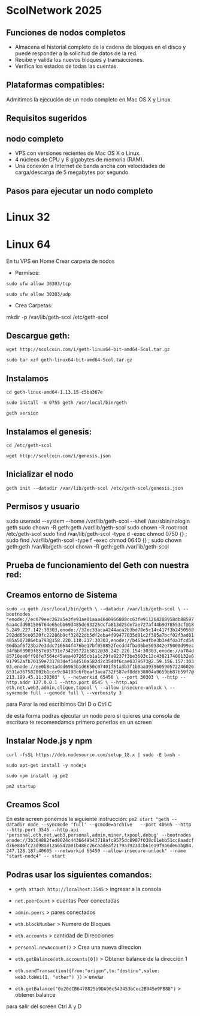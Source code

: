 # ScolNetwork 2025

## Funciones de nodos completos
- Almacena el historial completo de la cadena de bloques en el disco y puede responder a la solicitud de datos de la red.
- Recibe y valida los nuevos bloques y transacciones.
- Verifica los estados de todas las cuentas.

## Plataformas compatibles:

Admitimos la ejecución de un nodo completo en Mac OS X y Linux.

## Requisitos sugeridos

## nodo completo
- VPS con versiones recientes de Mac OS X o Linux.
- 4 núcleos de CPU y 8 gigabytes de memoria (RAM).
- Una conexión a Internet de banda ancha con velocidades de carga/descarga de 5 megabytes por segundo.

## Pasos para ejecutar un nodo completo

# Linux 32

# Linux 64

En tu VPS en Home Crear carpeta de nodos
* Permisos:

`sudo ufw allow 30303/tcp`

`sudo ufw allow 30303/udp`

* Crea Carpetas:
  
mkdir -p /var/lib/geth-scol /etc/geth-scol

## Descargue geth:

`wget http://scolcoin.com/i/geth-linux64-bit-amd64-Scol.tar.gz`

`sudo tar xzf geth-linux64-bit-amd64-Scol.tar.gz`

## Instalamos

`cd geth-linux-amd64-1.13.15-c5ba367e`

`sudo install -m 0755 geth /usr/local/bin/geth`

`geth version` 

## Instalamos el genesis:

`cd /etc/geth-scol`

`wget http://scolcoin.com/i/genesis.json`

## Inicializar el nodo

`geth init --datadir /var/lib/geth-scol /etc/geth-scol/genesis.json`

## Permisos y usuario
sudo useradd --system --home /var/lib/geth-scol --shell /usr/sbin/nologin geth
sudo chown -R geth:geth /var/lib/geth-scol
sudo chown -R root:root /etc/geth-scol
sudo find /var/lib/geth-scol -type d -exec chmod 0750 {} \;
sudo find /var/lib/geth-scol -type f -exec chmod 0640 {} \;
sudo chown geth:geth /var/lib/geth-scol
chown -R geth:geth /var/lib/geth-scol

## Prueba de funcionamiento del Geth con nuestra red:


## Creamos entorno de Sistema

`sudo -u geth /usr/local/bin/geth \
  --datadir /var/lib/geth-scol \
  --bootnodes "enode://ec679eec262a5e3fe93ae01aaa4640966808cc63fe911264288958db885976aa4cdd981506764e65ebb69d485de83225dcfa813d25de7ae727af44b9d78553cf@185.249.227.142:30303,enode://32ec33aca4244aca2b3bd78e5c14c417f3b2450568292dd65ce0520fc22286b9cf32822db5df2eba4f99477035d01c2f385a7bcf02f3ad81485a507386eba793@158.220.118.217:30303,enode://b463e4fbe3b3e4f4a3fcd5486dbaf6f23ba7e3ddc716544f476be17bf050852fecdd4fba36be509342e75000d99ec34fbbf3903f857e95731e734295722b5812@38.242.226.154:30303,enode://a704d85710ee8ff98fe7564c45aea407265cb1a1c29fa8237f3be3603c12c438217400132e6917952afb70159e7317834ef144516a582d2c3540f6cae0379673@2.59.156.157:30303,enode://ee0b8e1addd6963b1d6650c07401f51a3b3f1b0aa3939605905722460266531a367582002b1ccc9c04198c6f0eaf3aea732f587ef8ddb38004a0659bb87b59f7@213.199.45.11:30303" \
  --networkid 65450 \
  --port 30303 \
  --http --http.addr 127.0.0.1 --http.port 8545 \
  --http.api eth,net,web3,admin,clique,txpool \
  --allow-insecure-unlock \
  --syncmode full --gcmode full \
  --verbosity 3
`

para Parar la red escribimos Ctrl D o Ctrl C

de esta forma podras ejecutar un nodo pero si quieres una consola de escritura te recomendamos primero ponerlos en un screen

## Instalar Node.js y npm
`curl -fsSL https://deb.nodesource.com/setup_18.x | sudo -E bash -`

`sudo apt-get install -y nodejs`

`sudo npm install -g pm2`

`pm2 startup`

## Creamos Scol

En este screen ponemos la siguiente instrucción:
`pm2 start "geth --datadir node --syncmode 'full' --gcmode=archive   --port 40605 --http --http.port 3545 --http.api 'personal,eth,net,web3,personal,admin,miner,txpool,debug' --bootnodes enode://3b364882fed8024c4436649b43718afc9575dc8907f038c61ebb51cc8aadcfd76e846fc23d98a812a6542a01b486c26caadeaf2179a3923dcb61e19f9a6de6ab@84.247.128.187:40605 --networkid 65450 --allow-insecure-unlock" --name "start-node4" -- start`


## Podras usar los siguientes comandos:

- `geth attach http://localhost:3545`  > ingresar a la consola

- `net.peerCount` > cuentas Peer conectadas

- `admin.peers` > pares conectados

- `eth.blockNumber` > Numero de Bloques

- `eth.accounts` > cantidad de Direcciones

- `personal.newAccount()` > Crea una nueva direccion

- `eth.getBalance(eth.accounts[0])` > Obtener balance de la dirección 1

- `eth.sendTransaction({from:"origen",to:"destino",value: web3.toWei(1, "ether") })` > enviar

- `eth.getBalance("0x20dCB6478825b9DA96c543453bCec2B945e9FB88")` > obtener balance

para salir del screen Ctrl A y D
